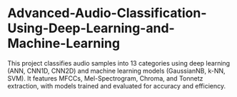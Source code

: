 # Advanced-Audio-Classification-Using-Deep-Learning-and-Machine-Learning
This project classifies audio samples into 13 categories using deep learning (ANN, CNN1D, CNN2D) and machine learning models (GaussianNB, k-NN, SVM). It features MFCCs, Mel-Spectrogram, Chroma, and Tonnetz extraction, with models trained and evaluated for accuracy and efficiency.

